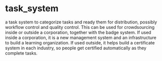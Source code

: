 task_system
===========

a task system to categorize tasks and ready them for distribution, possibly workflow control and quality control. This can be used for crowdsourcing inside or outside a corporation, together with the badge system. If used inside a corporation, it is a new management system and an infrastructure to build a learning organization. If used outside, it helps build a certificate system in each industry, so people get certified automatically as they complete tasks. 
